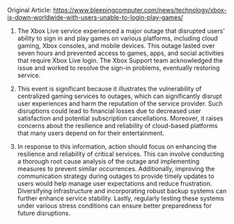 Original Article: https://www.bleepingcomputer.com/news/technology/xbox-is-down-worldwide-with-users-unable-to-login-play-games/

1) The Xbox Live service experienced a major outage that disrupted users' ability to sign in and play games on various platforms, including cloud gaming, Xbox consoles, and mobile devices. This outage lasted over seven hours and prevented access to games, apps, and social activities that require Xbox Live login. The Xbox Support team acknowledged the issue and worked to resolve the sign-in problems, eventually restoring service.

2) This event is significant because it illustrates the vulnerability of centralized gaming services to outages, which can significantly disrupt user experiences and harm the reputation of the service provider. Such disruptions could lead to financial losses due to decreased user satisfaction and potential subscription cancellations. Moreover, it raises concerns about the resilience and reliability of cloud-based platforms that many users depend on for their entertainment.

3) In response to this information, action should focus on enhancing the resilience and reliability of critical services. This can involve conducting a thorough root cause analysis of the outage and implementing measures to prevent similar occurrences. Additionally, improving the communication strategy during outages to provide timely updates to users would help manage user expectations and reduce frustration. Diversifying infrastructure and incorporating robust backup systems can further enhance service stability. Lastly, regularly testing these systems under various stress conditions can ensure better preparedness for future disruptions.